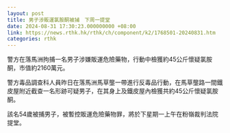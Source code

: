 ```yaml
---
layout: post
title: 男子涉販運氯胺酮被捕　下周一提堂
date: 2024-08-31 17:30:23.000000000 +08:00
link: https://news.rthk.hk/rthk/ch/component/k2/1768501-20240831.htm
categories: rthk
---
```


警方在落馬洲拘捕一名男子涉嫌販運危險藥物，行動中檢獲約45公斤懷疑氯胺酮，市值約2160萬元。

警方毒品調查科人員昨日在落馬洲馬草壟一帶進行反毒品行動，在馬草壟路一間鐵皮屋附近截查一名形跡可疑男子，在其身上及鐵皮屋內檢獲共約45公斤懷疑氯胺酮。

該名54歲被捕男子，被暫控販運危險藥物罪，將於下星期一上午在粉嶺裁判法院提堂。
